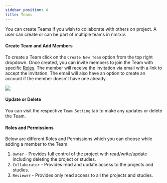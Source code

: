 ```yaml
---
sidebar_position: 4
title: Teams
---
```

You can create Teams if you wish to collaborate with others on project. A user can create or can be part of multiple teams in nmrxiv. 

#### Create Team and Add Members
To create a Team click on the `Create New Team` option from the top right dropdown. Once created, you can invite members to join the Team with specific [Roles](#roles-and-permissions).
The member will receive the invitation via email with a link to accept the invitation. The email will also have an option to create an account if the member doesn't have one already.

<img src="/img/create-team.gif"/>

#### Update or Delete
You can visit the respective `Team Setting` tab to make any updates or delete the Team.

#### Roles and Permissions
Below are different Roles and Permissions which you can choose while adding a member to the Team.
1. `Owner` - Provides full control of the project with read/write/update including deleting the project or studies.
2. `Collaborator` - Provides read and update access to the projects and studies.
3. `Reviewer` - Provides only read access to all the projects and studies.

